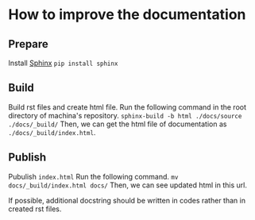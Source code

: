 # How to improve the documentation
## Prepare
Install [Sphinx](http://www.sphinx-doc.org/ja/stable/index.html)
`pip install sphinx`
## Build
Build rst files and create html file.
Run the following command in the root directory of machina's repository.
`sphinx-build -b html ./docs/source ./docs/_build/`
Then, we can get the html file of documentation as `./docs/_build/index.html`.
## Publish
Pubulish `index.html`
Run the following command.
`mv docs/_build/index.html docs/`
Then, we can see updated html in this url.

If possible, additional docstring should be written in codes rather than in created rst files.

